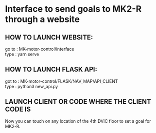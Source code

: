 # Interface to send goals to MK2-R through a website

## HOW TO LAUNCH WEBSITE:
go to : MK-motor-control/interface  
type  : yarn serve

## HOW TO LAUNCH FLASK API:
got to : MK-motor-control/FLASK/NAV_MAP/API_CLIENT  
type   : python3 new_api.py 

## LAUNCH CLIENT OR CODE WHERE THE CLIENT CODE IS

Now you can touch on any location of the 4th DVIC floor to set a goal for MK2-R.

